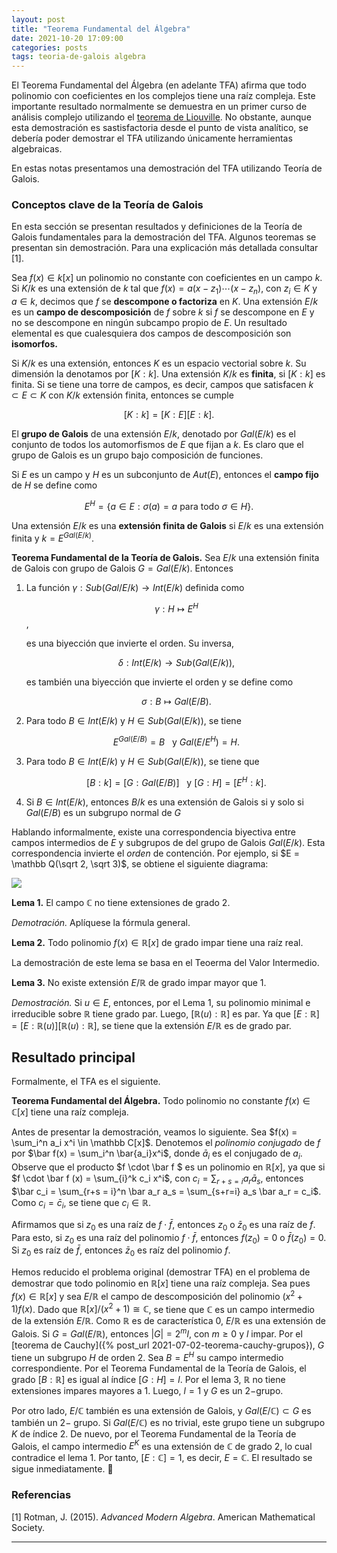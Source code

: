 ```yaml
---
layout: post
title: "Teorema Fundamental del Álgebra"
date: 2021-10-20 17:09:00
categories: posts
tags: teoria-de-galois algebra
---
```


El Teorema Fundamental del Álgebra (en adelante TFA) afirma que todo polinomio con coeficientes en los complejos tiene una raíz compleja. Este importante resultado normalmente se demuestra en un primer curso de análisis complejo utilizando el [teorema de Liouville](https://en.wikipedia.org/wiki/Liouville%27s_theorem_(complex_analysis)). No obstante, aunque esta demostración es sastisfactoria desde el punto de vista analítico, se debería poder demostrar el TFA utilizando únicamente herramientas algebraicas.

En estas notas presentamos una demostración del TFA utilizando Teoría de Galois. 

### Conceptos clave de la Teoría de Galois

En esta sección se presentan resultados y definiciones de la Teoría de Galois fundamentales para la demostración del TFA. Algunos teoremas se presentan sin demostración. Para una explicación más detallada consultar [1]. 

Sea $f(x) \in k[x]$ un polinomio no constante con coeficientes en un campo $k$. Si $K/k$ es una extensión de $k$ tal que $f(x) = a(x-z_1) \cdots (x-z_n)$,  con $z_i \in K$ y $a \in k$, decimos que $f$ se **descompone o factoriza** en $K$.  Una extensión $E/k$ es un **campo de descomposición** de $f$ sobre $k$ si $f$ se descompone en $E$ y no se descompone en ningún subcampo propio de $E$. Un resultado elemental es que cualesquiera dos campos de descomposición son **isomorfos.**

Si $K/k$ es una extensión, entonces $K$ es un espacio vectorial sobre $k$. Su dimensión la denotamos por $[K:k]$. Una extensión $K/k$ es **finita**, si $[K:k]$ es finita. Si se tiene una torre de campos, es decir, campos que satisfacen $k \subset E \subset K$ con $K/k$ extensión finita, entonces se cumple 

$$[K: k] = [K: E][E:k]. $$

El **grupo de Galois** de una extensión $E/k$, denotado por $Gal(E/k)$ es el conjunto de todos los automorfismos de $E$ que fijan a $k$. Es claro que el grupo de Galois es un grupo bajo composición de funciones.  

Si $E$ es un campo y $H$ es un subconjunto de $Aut(E)$, entonces el **campo fijo** de $H$ se define como

$$E^H = \{a \in E: \sigma(a) = a \text{ para todo } \sigma \in H \}.$$

Una extensión $E/k$ es una **extensión finita de Galois** si $E/k$ es una extensión finita y $k = E^{Gal(E/k)}$. 

**Teorema Fundamental de la Teoría de Galois.** Sea $E/k$ una extensión finita de Galois con grupo de Galois $G = Gal(E/k)$. Entonces

1. La función $\gamma: Sub(Gal/E/k) \rightarrow Int(E/k)$ definida como 

   $$ \gamma : H \mapsto E^H$$, 

   es una biyección que invierte el orden. Su inversa,

   $$ \delta: Int(E/k) \rightarrow Sub(Gal(E/k)),$$

   es también una biyección que invierte el orden y se define como

   $$ \sigma: B \mapsto Gal(E/B).$$

2. Para todo $B\in Int(E/k)$ y $H\in Sub(Gal(E/k))$, se tiene 

   $$E^{Gal(E/B)} = B \ \ \text{ y } Gal(E/E^H) = H.$$

3. Para todo $B \in Int(E/k)$ y $H\in Sub(Gal(E/k))$, se tiene que 

   $$ [B:k] = [G: Gal(E/B)] \ \ \text{ y } [G:H] = [E^H:k].$$

4. Si $B\in Int(E/k)$, entonces $B/k$ es una extensión de Galois si y solo si $Gal(E/B)$ es un subgrupo normal de $G$

Hablando informalmente, existe una correspondencia biyectiva entre campos intermedios de $E$ y subgrupos de del grupo de Galois $Gal(E/k)$. Esta correspondencia invierte el *orden* de contención. Por ejemplo, si $E = \mathbb Q(\sqrt 2, \sqrt 3)$, se obtiene el siguiente diagrama:



![](https://upload.wikimedia.org/wikipedia/commons/a/ad/Lattice_diagram_of_Q_adjoin_the_positive_square_roots_of_2_and_3%2C_its_subfields%2C_and_Galois_groups.svg)

**Lema 1.**  El campo $\mathbb C$ no tiene extensiones de grado $2$.

*Demotración.* Aplíquese la fórmula general.

**Lema 2.** Todo polinomio $f(x) \in \mathbb R[x]$ de grado impar tiene una raíz real.

La demostración de este lema se basa en el Teoerma del Valor Intermedio.

**Lema 3.** No existe extensión $E/\mathbb R$ de grado impar mayor que $1$. 

*Demostración.* Si $u \in E$, entonces, por el Lema 1,  su polinomio minimal e irreducible sobre $\mathbb R$ tiene grado par. Luego, $[\mathbb R(u): \mathbb R]$ es par. Ya que $[E: \mathbb R] = [E: \mathbb R(u)] [\mathbb R(u): \mathbb R]$, se tiene que la extensión $E/\mathbb R$ es de grado par.

## Resultado principal

Formalmente, el TFA es el siguiente.

**Teorema Fundamental del Álgebra.** Todo polinomio no constante $f(x) \in \mathbb C[x]$ tiene una raíz compleja.

 Antes de presentar la demostración, veamos lo siguiente. Sea $f(x) = \sum_i^n a_i x^i \in \mathbb C[x]$. Denotemos el *polinomio conjugado* de $f$ por $\bar f(x) = \sum_i^n \bar{a_i}x^i$, donde $\bar a_i$ es el conjugado de $a_i$. Observe que el producto $f \cdot \bar f $ es un polinomio en $\mathbb R[x]$, ya que si $f \cdot \bar f (x) = \sum_{i}^k c_i x^i$, con $c_i = \sum_{r + s = i} a_r \bar a_s$, entonces $\bar c_i = \sum_{r+s = i}^n \bar a_r a_s = \sum_{s+r=i} a_s \bar a_r = c_i$. Como $c_i = \bar c_i$, se tiene que $c_i \in \mathbb R$. 

Afirmamos que si $z_0$ es una raíz de $f \cdot \bar f$, entonces $z_0$ o $\bar z_0$ es una raíz de $f$.  Para esto, si $z_0$ es una raíz del polinomio $f \cdot \bar f$, entonces $f(z_0) = 0$ o $\bar f(z_0) = 0$. Si $z_0$ es raíz de $\bar f$, entonces $\bar z_0$ es raíz del polinomio $f$. 

Hemos reducido el problema original (demostrar TFA) en  el problema de demostrar que todo polinomio en $\mathbb R[x]$ tiene una raíz compleja. Sea pues $f(x) \in \mathbb R [x]$ y sea $E/\mathbb R$ el campo de descomposición del polinomio $(x^2 + 1)f(x)$. Dado que $\mathbb R[x] / (x^2+1) \cong \mathbb C$, se tiene que $\mathbb C$ es un campo intermedio de la extensión $E/\mathbb R.$ Como $\mathbb R$ es de característica $0$, $E/ \mathbb R$ es una extensión de Galois. Si $G = Gal(E/\mathbb R)$, entonces $\lvert G \rvert = 2^m l$, con $m \geq 0$ y $l$ impar. Por el [teorema de Cauchy]({% post_url  2021-07-02-teorema-cauchy-grupos}), $G$ tiene un subgrupo $H$ de orden $2$. Sea $B = E^H$ su campo intermedio correspondiente. Por el Teorema Fundamental de la Teoría de Galois, el grado $[B: \mathbb R]$ es igual al índice $[G: H] = l$.  Por el lema 3, $\mathbb R$ no tiene extensiones impares mayores a $1$. Luego, $l = 1$ y $G$ es un $2-$grupo.

Por otro lado, $E/\mathbb C$ también es una extensión de Galois, y $Gal(E/ \mathbb C) \subset G$ es también un $2-$ grupo. Si $Gal(E/\mathbb C)$ es no trivial, este grupo tiene un subgrupo $K$ de índice $2$. De nuevo, por el Teorema Fundamental de la Teoría de Galois, el campo intermedio $E^K$ es una extensión de $\mathbb C$ de grado $2$, lo cual contradice el lema 1. Por tanto, $[E: \mathbb C] = 1$, es decir, $E = \mathbb C$. El resultado se sigue inmediatamente. :metal:

### Referencias

[1] Rotman, J. (2015). *Advanced Modern Algebra*. American Mathematical Society.

---

